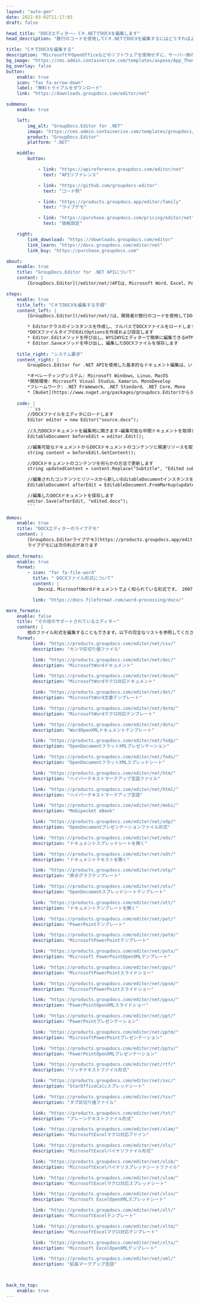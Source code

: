 ```yaml
---
layout: "auto-gen"
date: 2022-03-02T11:17:03
draft: false

head_title: "DOCXエディター– C＃.NETでDOCXを編集します"
head_description: "数行のコードを使用してC＃.NETでDOCXを編集するにはどうすればよいですか？ GroupDocsドキュメント処理APIを使用して、30以上のファイル形式を編集、更新、保存します."

title: "C＃でDOCXを編集する"
description: "MicrosoftやOpenOfficeなどのソフトウェアを使用せずに、サーバー側のGroupDocs.Editor for .NET APIを使用した効果的で堅牢なDOCX編集."
bg_image: "https://cms.admin.containerize.com/templates/aspose/App_Themes/V3/images/bg/header1.png"
bg_overlay: false
button:
    enable: true
    icon: "fas fa-arrow-down"
    label: "無料トライアルをダウンロード"
    link: "https://downloads.groupdocs.com/editor/net"

submenu:
    enable: true

    left:
        img_alt: "GroupDocs.Editor for .NET"
        image: "https://cms.admin.containerize.com/templates/groupdocs/images/product-logos/90x90-noborder/groupdocs-editor-net.png"
        product: "GroupDocs.Editor"
        platform: ".NET"

    middle:
        button:

            - link: "https://apireference.groupdocs.com/editor/net"
              text: "APIリファレンス"

            - link: "https://github.com/groupdocs-editor"
              text: "コード例"

            - link: "https://products.groupdocs.app/editor/family"
              text: "ライブデモ"

            - link: "https://purchase.groupdocs.com/pricing/editor/net"
              text: "価格設定"

    right:
        link_download: "https://downloads.groupdocs.com/editor"
        link_learn: "https://docs.groupdocs.com/editor/net"
        link_buy: "https://purchase.groupdocs.com"

about:
    enable: true
    title: "GroupDocs.Editor for .NET APIについて"
    content: |
        [GroupDocs.Editor](/editor/net/)APIは、Microsoft Word、Excel、PowerPoint、OpenOfficeのドキュメントおよびプレゼンテーションを編集するための正しい選択です。 GroupDocs.Editorは、高性能が要求されるサーバー側およびバックエンドシステムに適したスタンドアロンAPIです。 MicrosoftやOpenOfficeのようなソフトウェアには依存しません。

steps:
    enable: true
    title_left: "C＃でDOCXを編集する手順"
    content_left: |
        [GroupDocs.Editor](/editor/net/)は、開発者が数行のコードを使用してDOCXファイルを編集するための簡単で簡単な方法を提供します。

        * Editorクラスのインスタンスを作成し、フルパスでDOCXファイルをロードします
        *DOCXファイルタイプのEditOptionsを作成および設定します
        * Editor.Editメソッドを呼び出し、WYSIWYGエディターで簡単に編集できるHTML形式のDOCXドキュメントを取得します。
        * Editor.Saveメソッドを呼び出し、編集したDOCXファイルを保存します
        
    title_right: "システム要求"
    content_right: |
        GroupDocs.Editor for .NET APIを使用した基本的なドキュメント編集は、いくつかの簡単な手順を実装することで実行できます。当社のAPIは、すべての主要なプラットフォームとオペレーティングシステムでサポートされています。以下のコードを実行する前に、システムに次の前提条件がインストールされていることを確認してください。

        *オペレーティングシステム: Microsoft Windows、Linux、MacOS
        *開発環境: Microsoft Visual Studio、Xamarin、MonoDevelop
        *フレームワーク: .NET Framework、.NET Standard、.NET Core、Mono
        * [NuGet](https://www.nuget.org/packages/groupdocs.Editor)からダウンロードした最新バージョンのGroupDocs.Editorfor.NETを入手します。
        
    code: |
        ```cs
        //DOCXファイルをエディタにロードします
        Editor editor = new Editor("source.docx");
        
        //入力DOCXドキュメントを編集用に開きます—編集可能な中間ドキュメントを取得します
        EditableDocument beforeEdit = editor.Edit();

        //編集可能なドキュメントからDOCXドキュメントのコンテンツと関連リソースを取得します
        string content = beforeEdit.GetContent();

        //DOCXドキュメントのコンテンツを何らかの方法で更新します
        string updatedContent = content.Replace("Subtitle", "Edited subtitle");

        //編集されたコンテンツとリソースから新しいEditableDocumentインスタンスを作成します
        EditableDocument afterEdit = EditableDocument.FromMarkup(updatedContent, null);

        //編集したDOCXドキュメントを保存します
        editor.Save(afterEdit, "edited.docx");
        ```
        
demos:
    enable: true
    title: "DOCXエディターのライブデモ"
    content: |
        [GroupDocs.Editorライブデモ](https://products.groupdocs.app/editor/family)サイトにアクセスして、今すぐDOCXを編集してください。  
        ライブデモには次の利点があります
        
about_formats:
    enable: true
    format:
        - icon: "far fa-file-word"
          title: " DOCXファイル形式について"
          content: |
            Docxは、MicrosoftWordドキュメントでよく知られている形式です。 2007年にMicrosoftOffice2007のリリースとともに導入されたこの新しいドキュメント形式の構造は、プレーンバイナリからXMLファイルとバイナリファイルの組み合わせに変更されました。 Docxファイルは、Word 2007およびラテラルバージョンで開くことができますが、DOCファイル拡張子をサポートする以前のバージョンのMSWordでは開くことができません。

          link: "https://docs.fileformat.com/word-processing/docx/"

more_formats:
    enable: false
    title: "その他のサポートされているエディター"
    content: |
        他のファイル形式を編集することもできます。以下の完全なリストを参照してください。
    format:
          link: "https://products.groupdocs.com/editor/net/csv/"
          description: "カンマ区切り値ファイル"

          link: "https://products.groupdocs.com/editor/net/doc/"
          description: "MicrosoftWordドキュメント"

          link: "https://products.groupdocs.com/editor/net/docm/"
          description: "MicrosoftWordマクロ対応ドキュメント"

          link: "https://products.groupdocs.com/editor/net/dot/"
          description: "MicrosoftWord文書テンプレート"

          link: "https://products.groupdocs.com/editor/net/dotm/"
          description: "MicrosoftWordマクロ対応テンプレート"

          link: "https://products.groupdocs.com/editor/net/dotx/"
          description: "WordOpenXMLドキュメントテンプレート"

          link: "https://products.groupdocs.com/editor/net/fodp/"
          description: "OpenDocumentフラットXMLプレゼンテーション"

          link: "https://products.groupdocs.com/editor/net/fods/"
          description: "OpenDocumentフラットXMLスプレッドシート"

          link: "https://products.groupdocs.com/editor/net/htm/"
          description: "ハイパーテキストマークアップ言語ファイル"

          link: "https://products.groupdocs.com/editor/net/html/"
          description: "ハイパーテキストマークアップ言語"

          link: "https://products.groupdocs.com/editor/net/mobi/"
          description: "Mobipocket eBook"

          link: "https://products.groupdocs.com/editor/net/odp/"
          description: "OpenDocumentプレゼンテーションファイル形式"

          link: "https://products.groupdocs.com/editor/net/ods/"
          description: "ドキュメントスプレッドシートを開く"

          link: "https://products.groupdocs.com/editor/net/odt/"
          description: "ドキュメントテキストを開く"

          link: "https://products.groupdocs.com/editor/net/otp/"
          description: "原点グラフテンプレート"

          link: "https://products.groupdocs.com/editor/net/ots/"
          description: "OpenDocumentスプレッドシートテンプレート"

          link: "https://products.groupdocs.com/editor/net/ott/"
          description: "ドキュメントテンプレートを開く"

          link: "https://products.groupdocs.com/editor/net/pot/"
          description: "PowerPointテンプレート"

          link: "https://products.groupdocs.com/editor/net/potm/"
          description: "MicrosoftPowerPointテンプレート"

          link: "https://products.groupdocs.com/editor/net/potx/"
          description: "Microsoft PowerPointOpenXMLテンプレート"

          link: "https://products.groupdocs.com/editor/net/pps/"
          description: "MicrosoftPowerPointスライドショー"

          link: "https://products.groupdocs.com/editor/net/ppsm/"
          description: "MicrosoftPowerPointスライドショー"

          link: "https://products.groupdocs.com/editor/net/ppsx/"
          description: "PowerPointOpenXMLスライドショー"

          link: "https://products.groupdocs.com/editor/net/ppt/"
          description: "PowerPointプレゼンテーション"

          link: "https://products.groupdocs.com/editor/net/pptm/"
          description: "MicrosoftPowerPointプレゼンテーション"

          link: "https://products.groupdocs.com/editor/net/pptx/"
          description: "PowerPointOpenXMLプレゼンテーション"

          link: "https://products.groupdocs.com/editor/net/rtf/"
          description: "リッチテキストファイル形式"

          link: "https://products.groupdocs.com/editor/net/sxc/"
          description: "StarOfficeCalcスプレッドシート"

          link: "https://products.groupdocs.com/editor/net/tsv/"
          description: "タブ区切り値ファイル"

          link: "https://products.groupdocs.com/editor/net/txt/"
          description: "プレーンテキストファイル形式"

          link: "https://products.groupdocs.com/editor/net/xlam/"
          description: "MicrosoftExcelマクロ対応アドイン"

          link: "https://products.groupdocs.com/editor/net/xls/"
          description: "MicrosoftExcelバイナリファイル形式"

          link: "https://products.groupdocs.com/editor/net/xlsb/"
          description: "MicrosoftExcelバイナリスプレッドシートファイル"

          link: "https://products.groupdocs.com/editor/net/xlsm/"
          description: "MicrosoftExcelマクロ対応スプレッドシート"

          link: "https://products.groupdocs.com/editor/net/xlsx/"
          description: "Microsoft ExcelOpenXMLスプレッドシート"

          link: "https://products.groupdocs.com/editor/net/xlt/"
          description: "MicrosoftExcelテンプレート"

          link: "https://products.groupdocs.com/editor/net/xltm/"
          description: "MicrosoftExcelマクロ対応テンプレート"

          link: "https://products.groupdocs.com/editor/net/xltx/"
          description: "Microsoft ExcelOpenXMLテンプレート"

          link: "https://products.groupdocs.com/editor/net/xml/"
          description: "拡張マークアップ言語"



back_to_top:
    enable: true
---
```


